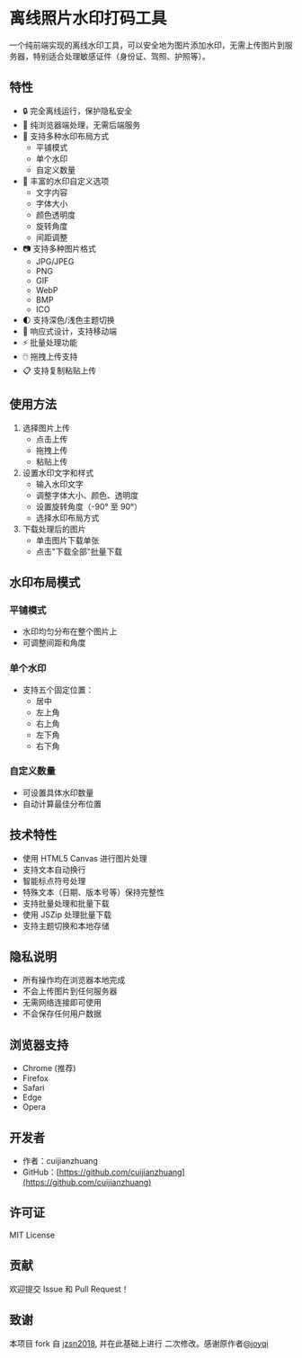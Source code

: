 # 离线照片水印打码工具

一个纯前端实现的离线水印工具，可以安全地为图片添加水印，无需上传图片到服务器，特别适合处理敏感证件（身份证、驾照、护照等）。

## 特性

- 🔒 完全离线运行，保护隐私安全
- 💪 纯浏览器端处理，无需后端服务
- 🎨 支持多种水印布局方式
  - 平铺模式
  - 单个水印
  - 自定义数量
- 📝 丰富的水印自定义选项
  - 文字内容
  - 字体大小
  - 颜色透明度
  - 旋转角度
  - 间距调整
- 📷 支持多种图片格式
  - JPG/JPEG
  - PNG
  - GIF
  - WebP
  - BMP
  - ICO
- 🌓 支持深色/浅色主题切换
- 📱 响应式设计，支持移动端
- ⚡ 批量处理功能
- 🖱️ 拖拽上传支持
- 📋 支持复制粘贴上传

## 使用方法

1. 选择图片上传
   - 点击上传
   - 拖拽上传
   - 粘贴上传
2. 设置水印文字和样式
   - 输入水印文字
   - 调整字体大小、颜色、透明度
   - 设置旋转角度（-90° 至 90°）
   - 选择水印布局方式
3. 下载处理后的图片
   - 单击图片下载单张
   - 点击"下载全部"批量下载

## 水印布局模式

### 平铺模式
- 水印均匀分布在整个图片上
- 可调整间距和角度

### 单个水印
- 支持五个固定位置：
  - 居中
  - 左上角
  - 右上角
  - 左下角
  - 右下角

### 自定义数量
- 可设置具体水印数量
- 自动计算最佳分布位置

## 技术特性

- 使用 HTML5 Canvas 进行图片处理
- 支持文本自动换行
- 智能标点符号处理
- 特殊文本（日期、版本号等）保持完整性
- 支持批量处理和批量下载
- 使用 JSZip 处理批量下载
- 支持主题切换和本地存储

## 隐私说明

- 所有操作均在浏览器本地完成
- 不会上传图片到任何服务器
- 无需网络连接即可使用
- 不会保存任何用户数据

## 浏览器支持

- Chrome (推荐)
- Firefox
- Safari
- Edge
- Opera

## 开发者

- 作者：cuijianzhuang
- GitHub：[https://github.com/cuijianzhuang](https://github.com/cuijianzhuang)

## 许可证

MIT License

## 贡献

欢迎提交 Issue 和 Pull Request！

## 致谢
本项目 fork 自 [jzsn2018](https://github.com/jzsn2018/offline-photo-watermark), 并在此基础上进行
二次修改。感谢原作者[@joyqi](https://github.com/joyqi)
